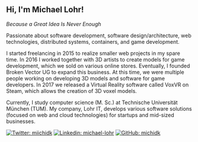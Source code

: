<h2>Hi, I'm Michael Lohr!</h2>
<p><em>Because a Great Idea Is Never Enough</em></p>
<p>
Passionate about software development, software design/architecture, web technologies, distributed systems, containers, and game development.

I started freelancing in 2015 to realize smaller web projects in my spare time. In 2016 I worked together with 3D artists to create models for game development, which we sold on various online stores. Eventually, I founded Broken Vector UG to expand this business. At this time, we were multiple people working on developing 3D models and software for game developers. In 2017 we released a Virtual Reality software called VoxVR on Steam, which allows the creation of 3D voxel models. 

Currently, I study computer science (M. Sc.) at Technische Universität München (TUM). 
My company, Lohr IT, develops various software solutions (focused on web and cloud technologies) for startups and mid-sized businesses.
</p>

[![Twitter: miichidk](https://img.shields.io/twitter/follow/miichidk?style=social)](https://twitter.com/miichidk)
[![Linkedin: michael-lohr](https://img.shields.io/badge/-michael—lohr-blue?style=flat-square&logo=Linkedin&logoColor=white&link=https://www.linkedin.com/in/michael-lohr/)](https://www.linkedin.com/in/michael-lohr/)
[![GitHub: michidk](https://img.shields.io/github/followers/michidk?label=follow&style=social)](https://github.com/michidk)
